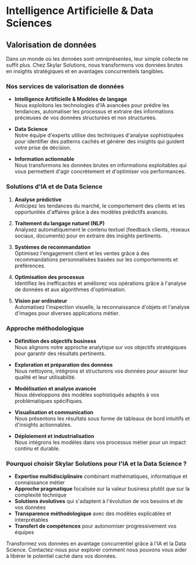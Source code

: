 # Intelligence Artificielle & Data Sciences

## Valorisation de données

Dans un monde où les données sont omniprésentes, leur simple collecte ne suffit plus. Chez Skylar Solutions, nous transformons vos données brutes en insights stratégiques et en avantages concurrentiels tangibles.

### Nos services de valorisation de données

- **Intelligence Artificielle & Modèles de langage**  
  Nous exploitons les technologies d'IA avancées pour prédire les tendances, automatiser les processus et extraire des informations précieuses de vos données structurées et non structurées.

- **Data Science**  
  Notre équipe d'experts utilise des techniques d'analyse sophistiquées pour identifier des patterns cachés et générer des insights qui guident votre prise de décision.

- **Information actionnable**  
  Nous transformons les données brutes en informations exploitables qui vous permettent d'agir concrètement et d'optimiser vos performances.

### Solutions d'IA et de Data Science

1. **Analyse prédictive**  
   Anticipez les tendances du marché, le comportement des clients et les opportunités d'affaires grâce à des modèles prédictifs avancés.

2. **Traitement du langage naturel (NLP)**  
   Analysez automatiquement le contenu textuel (feedback clients, réseaux sociaux, documents) pour en extraire des insights pertinents.

3. **Systèmes de recommandation**  
   Optimisez l'engagement client et les ventes grâce à des recommandations personnalisées basées sur les comportements et préférences.

4. **Optimisation des processus**  
   Identifiez les inefficacités et améliorez vos opérations grâce à l'analyse de données et aux algorithmes d'optimisation.

5. **Vision par ordinateur**  
   Automatisez l'inspection visuelle, la reconnaissance d'objets et l'analyse d'images pour diverses applications métier.

### Approche méthodologique

- **Définition des objectifs business**  
  Nous alignons notre approche analytique sur vos objectifs stratégiques pour garantir des résultats pertinents.

- **Exploration et préparation des données**  
  Nous nettoyons, intégrons et structurons vos données pour assurer leur qualité et leur utilisabilité.

- **Modélisation et analyse avancée**  
  Nous développons des modèles sophistiqués adaptés à vos problématiques spécifiques.

- **Visualisation et communication**  
  Nous présentons les résultats sous forme de tableaux de bord intuitifs et d'insights actionnables.

- **Déploiement et industrialisation**  
  Nous intégrons les modèles dans vos processus métier pour un impact continu et durable.

### Pourquoi choisir Skylar Solutions pour l'IA et la Data Science ?

- **Expertise multidisciplinaire** combinant mathématiques, informatique et connaissance métier
- **Approche pragmatique** focalisée sur la valeur business plutôt que sur la complexité technique
- **Solutions évolutives** qui s'adaptent à l'évolution de vos besoins et de vos données
- **Transparence méthodologique** avec des modèles explicables et interprétables
- **Transfert de compétences** pour autonomiser progressivement vos équipes

Transformez vos données en avantage concurrentiel grâce à l'IA et la Data Science. Contactez-nous pour explorer comment nous pouvons vous aider à libérer le potentiel caché dans vos données.
